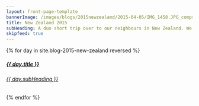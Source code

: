 ```yaml
---
layout: front-page-template
bannerImage: /images/blogs/2015newzealand/2015-04-05/IMG_1458.JPG_compressed.JPEG
title: New Zealand 2015
subHeading: A duo short trip over to our neighbours in New Zealand. We went mainly to see Hobbiton.
skipfeed: true
---
```


<div class="text-uppercase adventure-list experience">
  {% for day in site.blog-2015-new-zealand reversed %}
    <div class="col-md-6 col-sm-6 animated fadeInUp" data-wow-delay="0.1s" data-wow-duration="1s">
      <a href="{{day.url | prepend: site.baseurl}}">
        <img src="{{ day.bannerImage }}"  alt="" class="img-responsive">
        <div class="overlay-lnk text-uppercase text-center">
          <i class="icon icon-streetsign"></i>
          <h5>{{ day.title }}</h5>
          <h6>{{ day.subHeading }}</h6>
        </div>
      </a>
    </div>
  {% endfor %}
</div>
